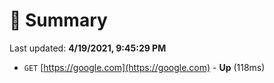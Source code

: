 # 📖 Summary
Last updated: **4/19/2021, 9:45:29 PM**

- `GET` [https://google.com](https://google.com) - **Up** (118ms)
